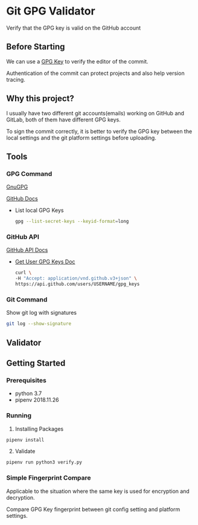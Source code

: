 # Git GPG Validator
Verify that the GPG key is valid on the GitHub account

## Before Starting

We can use a [GPG Key](https://docs.github.com/en/authentication/managing-commit-signature-verification/generating-a-new-gpg-key) to verify the editor of the commit.

Authentication of the commit can protect projects and also help version tracing.

## Why this project?

I usually have two different git accounts(emails) working on GitHub and GitLab, both of them have different GPG keys.

To sign the commit correctly, it is better to verify the GPG key between the local settings and the git platform settings before uploading.

## Tools
### GPG Command
[GnuGPG](https://gnupg.org/)

[GitHub Docs](https://docs.github.com/en/authentication/managing-commit-signature-verification/generating-a-new-gpg-key)

+ List local GPG Keys
    ```sh
    gpg --list-secret-keys --keyid-format=long
    ```

### GitHub API
[GitHub API Docs](https://docs.github.com/en/rest/reference)

+ [Get User GPG Keys Doc](https://docs.github.com/en/rest/reference/users#list-gpg-keys-for-a-user)
    ```sh
    curl \
    -H "Accept: application/vnd.github.v3+json" \
    https://api.github.com/users/USERNAME/gpg_keys
    ```

### Git Command
Show git log with signatures
```sh
git log --show-signature
```

## Validator

## Getting Started

### Prerequisites

- python 3.7
- pipenv 2018.11.26

### Running

1. Installing Packages
```sh
pipenv install
```

2. Validate
```sh
pipenv run python3 verify.py
```

### Simple Fingerprint Compare

Applicable to the situation where the same key is used for encryption and decryption.

Compare GPG Key fingerprint between git config setting and platform settings.
